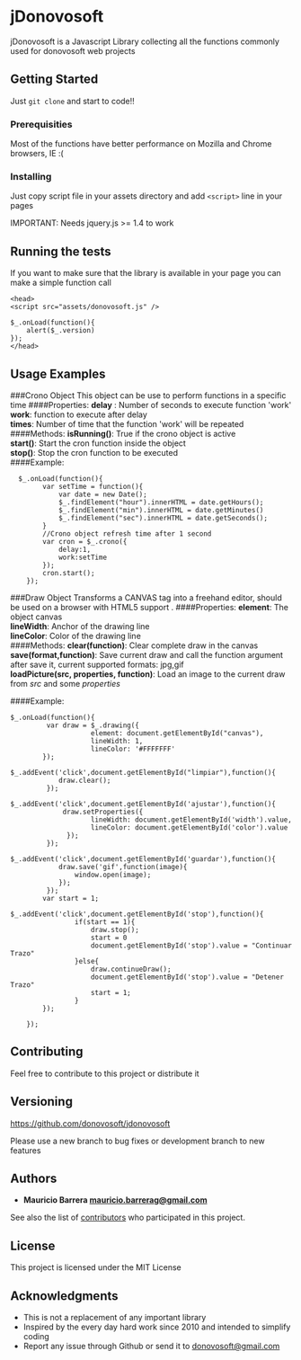 # jDonovosoft 

jDonovosoft is a Javascript Library collecting all the functions commonly used for donovosoft web projects

## Getting Started

Just `git clone` and start to code!!

### Prerequisities

Most of the functions have better performance on Mozilla and Chrome browsers, IE :(

### Installing

Just copy script file in your assets directory and add `<script>` line in your pages

IMPORTANT: Needs jquery.js >= 1.4 to work

## Running the tests

If you want to make sure that the library is available in your page you can make a simple function call
```
<head>
<script src="assets/donovosoft.js" />

$_.onLoad(function(){
	alert($_.version)
});
</head>
```

## Usage Examples

###Crono Object
This object can be use to perform functions in a specific time
####Properties:
 **delay** : Number of seconds to execute function 'work' <br />
 **work**: function to execute after delay <br />
 **times**: Number of time that the function 'work' will be repeated <br />
####Methods:
**isRunning()**: True if the crono object is active<br />
**start()**: Start the cron function inside the object<br />
**stop()**:  Stop the cron function to be executed<br />
####Example:
```
  $_.onLoad(function(){
		var setTime = function(){
			var date = new Date();
			$_.findElement("hour").innerHTML = date.getHours();
			$_.findElement("min").innerHTML = date.getMinutes()
			$_.findElement("sec").innerHTML = date.getSeconds();
		}
		//Crono object refresh time after 1 second
		var cron = $_.crono({
			delay:1,
			work:setTime
		}); 
		cron.start();
	});
```
###Draw Object
Transforms a CANVAS tag into a freehand editor, should be used on a browser with HTML5 support .
####Properties:
 **element**: The object canvas<br />
 **lineWidth**: Anchor of the drawing line<br />
 **lineColor**: Color of the drawing line <br />
####Methods:
 **clear(function)**: Clear complete draw in the canvas<br />
 **save(format,function)**: Save current draw and call the function argument after save it, current supported formats: 						jpg,gif<br />
 **loadPicture(src, properties, function)**: Load an image to the current draw from *src* and some *properties*<br />

####Example:
```
$_.onLoad(function(){
		 var draw = $_.drawing({
			 		element: document.getElementById("canvas"),
			 		lineWidth: 1,
			 		lineColor: '#FFFFFFF'
		});
		 $_.addEvent('click',document.getElementById("limpiar"),function(){
			draw.clear(); 
		 });
		 $_.addEvent('click',document.getElementById('ajustar'),function(){
			 draw.setProperties({
			 		lineWidth: document.getElementById('width').value,
			 		lineColor: document.getElementById('color').value
			  });
		 });
		 $_.addEvent('click',document.getElementById('guardar'),function(){
			draw.save('gif',function(image){
				window.open(image);
			}); 
		 });
		var start = 1;
		 $_.addEvent('click',document.getElementById('stop'),function(){
			 	if(start == 1){
					draw.stop();
					start = 0
					document.getElementById('stop').value = "Continuar Trazo"
			 	}else{
			 		draw.continueDraw();
			 		document.getElementById('stop').value = "Detener Trazo"
			 		start = 1;
			 	}
		});
		 
	});
```

## Contributing

Feel free to contribute to this project or distribute it

## Versioning

https://github.com/donovosoft/jdonovosoft

Please use a new branch to bug fixes or development branch to new features

## Authors

* **Mauricio Barrera mauricio.barrerag@gmail.com** 

See also the list of [contributors](https://github.com/donovosoft/jdonovosoft/graphs/contributors) who participated in this project.

## License

This project is licensed under the MIT License 

## Acknowledgments

* This is not a replacement of any important library
* Inspired by the every day hard work since 2010 and intended to simplify coding
* Report any issue through Github or send it to donovosoft@gmail.com

